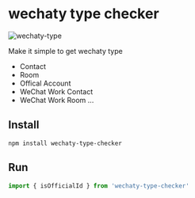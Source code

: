 # wechaty type checker

![wechaty-type](docs/images/logo??.jpeg)

Make it simple to get wechaty type

- Contact
- Room
- Offical Account
- WeChat Work Contact
- WeChat Work Room
...

## Install

```shell
npm install wechaty-type-checker
```

## Run

```ts
import { isOfficialId } from 'wechaty-type-checker'
```
